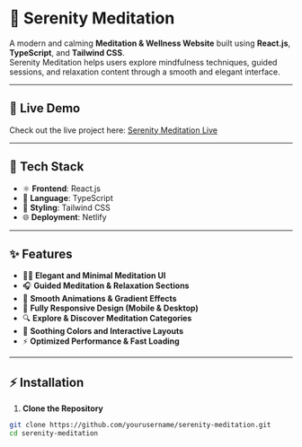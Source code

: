 # 🧘 Serenity Meditation  

A modern and calming **Meditation & Wellness Website** built using **React.js**, **TypeScript**, and **Tailwind CSS**.  
Serenity Meditation helps users explore mindfulness techniques, guided sessions, and relaxation content through a smooth and elegant interface.  

---

## 🔗 Live Demo  

Check out the live project here: [Serenity Meditation Live](https://shiny-medovik-26c74e.netlify.app/)

---

## 🔧 Tech Stack  

- ⚛️ **Frontend**: React.js  
- 💎 **Language**: TypeScript  
- 🎨 **Styling**: Tailwind CSS  
- 🌐 **Deployment**: Netlify  

---

## ✨ Features  

- 🧘‍♀️ **Elegant and Minimal Meditation UI**  
- 🎧 **Guided Meditation & Relaxation Sections**  
- 💫 **Smooth Animations & Gradient Effects**  
- 📱 **Fully Responsive Design (Mobile & Desktop)**  
- 🔍 **Explore & Discover Meditation Categories**  
- 🎨 **Soothing Colors and Interactive Layouts**  
- ⚡ **Optimized Performance & Fast Loading**  

---

## ⚡ Installation  

1. **Clone the Repository**  
```bash
git clone https://github.com/yourusername/serenity-meditation.git
cd serenity-meditation
